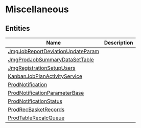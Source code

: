 
# Miscellaneous


## Entities

|Name|Description|
|---|---|
|[JmgJobReportDeviationUpdateParam](JmgJobReportDeviationUpdateParam.cdm.json)||
|[JmgProdJobSummaryDataSetTable](JmgProdJobSummaryDataSetTable.cdm.json)||
|[JmgRegistrationSetupUsers](JmgRegistrationSetupUsers.cdm.json)||
|[KanbanJobPlanActivityService](KanbanJobPlanActivityService.cdm.json)||
|[ProdNotification](ProdNotification.cdm.json)||
|[ProdNotificationParameterBase](ProdNotificationParameterBase.cdm.json)||
|[ProdNotificationStatus](ProdNotificationStatus.cdm.json)||
|[ProdRecBasketRecords](ProdRecBasketRecords.cdm.json)||
|[ProdTableRecalcQueue](ProdTableRecalcQueue.cdm.json)||

